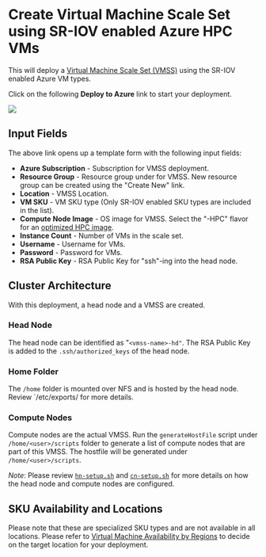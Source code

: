 # Create Virtual Machine Scale Set using SR-IOV enabled Azure HPC VMs


This will deploy a [Virtual Machine Scale Set (VMSS)](#https://docs.microsoft.com/azure/virtual-machine-scale-sets/overview) using the SR-IOV enabled Azure VM types. 

Click on the following **Deploy to Azure** link to start your deployment.

<a href="https://portal.azure.com/#create/Microsoft.Template/uri/https%3A%2F%2Fraw.githubusercontent.com%2Fjithinjosepkl%2Fazhpc-templates%2Fmvapich2%2Fcreate-vmss%2Fazuredeploy.json" target="_blank">
    <img src="http://azuredeploy.net/deploybutton.png" />
</a>

## Input Fields

The above link opens up a template form with the following input fields:

- **Azure Subscription** - Subscription for VMSS deployment.
- **Resource Group** - Resource group under for VMSS. New resource group can be created using the "Create New" link.
- **Location** - VMSS Location.
- **VM SKU** - VM SKU type (Only SR-IOV enabled SKU types are included in the list).
- **Compute Node Image** - OS image for VMSS. Select the "-HPC" flavor for an [optimized HPC image](https://techcommunity.microsoft.com/t5/Azure-Compute/CentOS-HPC-VM-Image-for-SR-IOV-enabled-Azure-HPC-VMs/ba-p/665557).
- **Instance Count** - Number of VMs in the scale set.
- **Username** - Username for VMs.
- **Password** - Password for VMs.
- **RSA Public Key** - RSA Public Key for "ssh"-ing into the head node.

## Cluster Architecture

With this deployment, a head node and a VMSS are created.

### Head Node

The head node can be identified as "`<vmss-name>-hd"`. The RSA Public Key is added to the `.ssh/authorized_keys` of the head node.

### Home Folder

The `/home` folder is mounted over NFS and is hosted by the head node. Review `/etc/exports/ for more details.

### Compute Nodes

Compute nodes are the actual VMSS. Run the `generateHostFile` script under `/home/<user>/scripts` folder to generate a list of compute nodes that are part of this VMSS. The hostfile will be generated under `/home/<user>/scripts`.

*Note*: Please review [`hn-setup.sh`](hn-setup.sh) and [`cn-setup.sh`](cn-setup.sh) for more details on how the head node and compute nodes are configured.

## SKU Availability and Locations

Please note that these are specialized SKU types and are not available in all locations. Please refer to [Virtual Machine Availability by Regions](https://azure.microsoft.com/global-infrastructure/services/?products=virtual-machines) to decide on the target location for your deployment.
